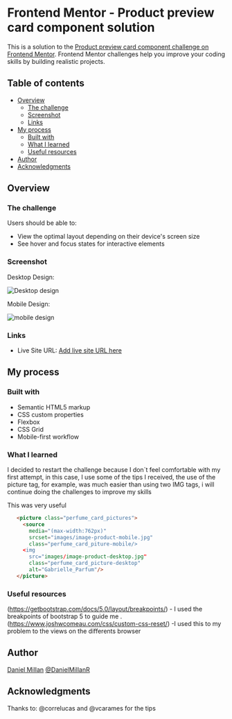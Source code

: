 # Frontend Mentor - Product preview card component solution

This is a solution to the [Product preview card component challenge on Frontend Mentor](https://www.frontendmentor.io/challenges/product-preview-card-component-GO7UmttRfa). Frontend Mentor challenges help you improve your coding skills by building realistic projects. 

## Table of contents

- [Overview](#overview)
  - [The challenge](#the-challenge)
  - [Screenshot](#screenshot)
  - [Links](#links)
- [My process](#my-process)
  - [Built with](#built-with)
  - [What I learned](#what-i-learned)
  - [Useful resources](#useful-resources)
- [Author](#author)
- [Acknowledgments](#acknowledgments)


## Overview

### The challenge

Users should be able to:

- View the optimal layout depending on their device's screen size
- See hover and focus states for interactive elements

### Screenshot

Desktop Design:

![Desktop design](https://user-images.githubusercontent.com/79281356/197018726-b0586583-38dd-4d6d-9a6c-216fd6515bb4.png)

Mobile Design:



![mobile design](https://user-images.githubusercontent.com/79281356/197018775-83f717ca-1d64-4346-8c8c-7750482d34f5.png)


### Links

- Live Site URL: [Add live site URL here](https://millanotex.github.io)

## My process

### Built with

- Semantic HTML5 markup
- CSS custom properties
- Flexbox
- CSS Grid
- Mobile-first workflow

### What I learned

I decided to restart the challenge because I don´t feel comfortable with my first attempt, in this case, I use some of the tips I received, the use of the picture tag, for example, was much easier than using two IMG tags, i will continue doing the challenges to improve my skills


This was very useful

```html
   <picture class="perfume_card_pictures">
     <source
       media="(max-width:762px)"
       srcset="images/image-product-mobile.jpg"
       class="perfume_card_piture-mobile/>
     <img
       src="images/image-product-desktop.jpg"
       class="perfume_card_picture-desktop"
       alt="Gabrielle_Parfum"/>
   </picture>
```

### Useful resources

(https://getbootstrap.com/docs/5.0/layout/breakpoints/) - I used the breakpoints of bootstrap 5 to guide me .
(https://www.joshwcomeau.com/css/custom-css-reset/) -I used this to my problem to the views on the differents browser

## Author

[Daniel Millan](https://github.com/Millanotex)
[@DanielMillanR](https://www.frontendmentor.io/profile/DanielMillanR)




## Acknowledgments

Thanks to:
@correlucas and @vcarames for the tips

